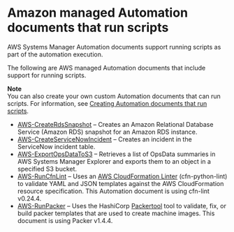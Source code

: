 # Amazon managed Automation documents that run scripts<a name="runbook-scripts"></a>

AWS Systems Manager Automation documents support running scripts as part of the automation execution\. 

The following are AWS managed Automation documents that include support for running scripts\.

**Note**  
You can also create your own custom Automation documents that can run scripts\. For information, see [Creating Automation documents that run scripts](automation-document-script.md)\.
+ [AWS\-CreateRdsSnapshot](automation-aws-createrdssnapshot.md) – Creates an Amazon Relational Database Service \(Amazon RDS\) snapshot for an Amazon RDS instance\. 
+ [ AWS\-CreateServiceNowIncident](automation-aws-createservicenowincident.md) – Creates an incident in the ServiceNow incident table\.
+ [AWS\-ExportOpsDataToS3](automation-aws-exportopsdatatos3.md) – Retrieves a list of OpsData summaries in AWS Systems Manager Explorer and exports them to an object in a specified S3 bucket\. 
+ [AWS\-RunCfnLint](automation-aws-runcfnlint.md) – Uses an [AWS CloudFormation Linter](https://github.com/aws-cloudformation/cfn-python-lint) \(cfn\-python\-lint\) to validate YAML and JSON templates against the AWS CloudFormation resource specification\. This Automation document is using cfn\-lint v0\.24\.4\. 
+ [AWS\-RunPacker](automation-aws-runpacker.md) – Uses the HashiCorp [Packertool](https://www.packer.io/) tool to validate, fix, or build packer templates that are used to create machine images\. This document is using Packer v1\.4\.4\. 